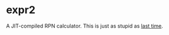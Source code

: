 # expr2

A JIT-compiled RPN calculator. This is just as stupid as [last time][expr].

[expr]: https://github.com/vktec/expr
